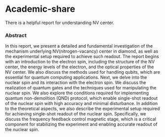 # Academic-share
There is a helpful report for understanding NV center.
### Abstract
In this report, we present a detailed and fundamental investigation of the mechanism underlying NV(nitrogen-vacancy) center in diamond, as well as the experimental setup required to achieve such readout. The report begins with an introduction to the electron spin, including the structure of the NV center, the energy levels of the electron, and the optical properties of the NV center. We also discuss the methods used for handling qubits, which are essential for quantum computing applications. Next, we delve into the nuclear spin and its interaction with the electron spin. We discuss the realization of quantum gates and the techniques used for manipulating the nuclear spin. We also explore the conditions required for implementing quantum non-demolition (QND) protocol, which enable single-shot readout of the nuclear spin with high accuracy and minimal disturbance. In addition to the theoretical aspects, we also describe the experimental setup required for achieving single-shot readout of the nuclear spin. Specifically, we discuss the frequency feedback control magnetic stage, which is a critical component for stabilizing the experiment and enabling accurate readout of the nuclear spin.
